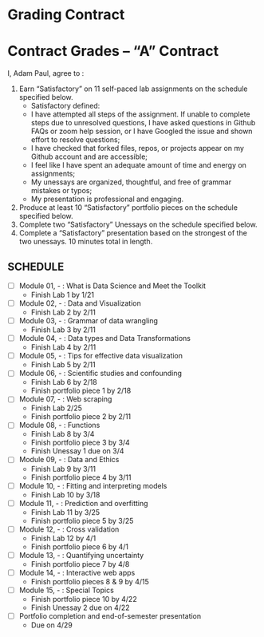 Grading Contract
================

<!-- This contract is adapted from Annie Somerville's contract https://github.com/anniehsom -->

# Contract Grades – “A” Contract

I, Adam Paul, agree to :

1.  Earn “Satisfactory” on 11 self-paced lab assignments on the schedule
    specified below.
    -   Satisfactory defined:
    -   I have attempted all steps of the assignment. If unable to
        complete steps due to unresolved questions, I have asked
        questions in Github FAQs or zoom help session, or I have Googled
        the issue and shown effort to resolve questions;
    -   I have checked that forked files, repos, or projects appear on
        my Github account and are accessible;
    -   I feel like I have spent an adequate amount of time and energy
        on assignments;
    -   My unessays are organized, thoughtful, and free of grammar
        mistakes or typos;
    -   My presentation is professional and engaging.
2.  Produce at least 10 “Satisfactory” portfolio pieces on the schedule
    specified below.
3.  Complete two “Satisfactory” Unessays on the schedule specified
    below.
4.  Complete a “Satisfactory” presentation based on the strongest of the
    two unessays. 10 minutes total in length.

## SCHEDULE

-   [ ] Module 01, - : What is Data Science and Meet the Toolkit
    -   Finish Lab 1 by 1/21
-   [ ] Module 02, - : Data and Visualization
    -   Finish Lab 2 by 2/11
-   [ ] Module 03, - : Grammar of data wrangling
    -   Finish Lab 3 by 2/11
-   [ ] Module 04, - : Data types and Data Transformations
    -   Finish Lab 4 by 2/11
-   [ ] Module 05, - : Tips for effective data visualization
    -   Finish Lab 5 by 2/11
-   [ ] Module 06, - : Scientific studies and confounding
    -   Finish Lab 6 by 2/18
    -   Finish portfolio piece 1 by 2/18
-   [ ] Module 07, - : Web scraping
    -   Finish Lab 2/25
    -   Finish portfolio piece 2 by 2/11
-   [ ] Module 08, - : Functions
    -   Finish Lab 8 by 3/4
    -   Finish portfolio piece 3 by 3/4
    -   Finish Unessay 1 due on 3/4
-   [ ] Module 09, - : Data and Ethics
    -   Finish Lab 9 by 3/11
    -   Finish portfolio piece 4 by 3/11
-   [ ] Module 10, - : Fitting and interpreting models
    -   Finish Lab 10 by 3/18
-   [ ] Module 11, - : Prediction and overfitting
    -   Finish Lab 11 by 3/25
    -   Finish portfolio piece 5 by 3/25
-   [ ] Module 12, - : Cross validation
    -   Finish Lab 12 by 4/1
    -   Finish portfolio piece 6 by 4/1
-   [ ] Module 13, - : Quantifying uncertainty
    -   Finish portfolio piece 7 by 4/8
-   [ ] Module 14, - : Interactive web apps
    -   Finish portfolio pieces 8 & 9 by 4/15
-   [ ] Module 15, - : Special Topics
    -   Finish portfolio piece 10 by 4/22
    -   Finish Unessay 2 due on 4/22
-   [ ] Portfolio completion and end-of-semester presentation
    -   Due on 4/29
